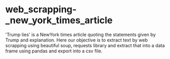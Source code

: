 # web_scrapping-_new_york_times_article
'Trump lies' is a NewYork times article quoting the statements given by Trump and explanation.  Here our objective is to extract text by web scrapping using beautiful soup, requests library and extract that into a data frame using pandas and export into a csv file.

